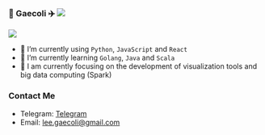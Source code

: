 ### 👋 Gaecoli ✈️ ![](https://views.whatilearened.today/views/github/gaecoli/gaecoli.svg)

<!-- ![](https://github-readme-stats.vercel.app/api?username=gaecoli&show_icons=true&line_height=21&show_icons=true&theme=vue&hide_border=true)   -->

<!-- ![](https://github-readme-stats-gray-kappa.vercel.app/api?username=gaecoli&count_private=true&show_icons=true)   -->
![](https://github-readme-stats.vercel.app/api/top-langs/?username=gaecoli&show_icons=true&layout=compact&theme=vue&hide_border=true&hide=html,css)


- 🌱 I’m currently using `Python`, `JavaScript` and `React`
- 🔭 I’m currently learning `Golang`, `Java` and `Scala`
- 🚀 I am currently focusing on the development of visualization tools and big data computing (Spark)

### Contact Me
- Telegram: [Telegram](https://t.me/guyulee)
- Email: lee.gaecoli@gmail.com
